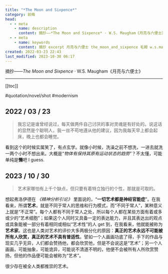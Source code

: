 ```yaml
---
title: "*The Moon and Sixpence*"
category: 前脩
head:
  - - meta
    - name: description
      content: 摘抄——*The Moon and Sixpence* · W.S. Maugham《月亮与六便士》
  - - meta
    - name: keywords
      content: 摘抄 excerpt 月亮与六便士 the_moon_and_sixpence 毛姆 w.s.maugham
created: 2022-03-23 22:43
last_modified: 2023-10-30 06:17
---
```


摘抄——_The Moon and Sixpence_ · W.S. Maugham《月亮与六便士》

---

[[toc]]

#quotation/novel/shot #modernism

## 2022 / 03 / 23

> 我忘记是谁曾经说过，每天做两件自己讨厌的事对灵魂是有好处的。说这话的显然是个聪明人，我一丝不苟地遵从他的建议，因为我每天早上都会起床，晚上也都会睡觉。

看到这个的时候实属笑了，有点玄学。就像小时候，洗澡之前不想洗，一进去就洗一两个小时不想出来。大概是“_物体有保持其原有运动状态的趋势_”？不太懂，可能单纯是**懒**吧 I guess.

## 2023 / 10 / 30

> 艺术家哪怕有上千个缺点，但只要有着特立独行的个性，那就是可取的。

想起弗洛伊德在 _《精神分析引论》_ 里面说的，“**一切艺术都是神经官能症**”。在我看来，所谓**艺术**，就是不同于常人的思维和行为模式，而“不同于常人”，某种意义上就是“不正常”。每个人都有不同于常人之处，所以每个人都在某些方面有着或多或少的“艺术细胞”；如果这个人同时又具备一定的表达能力，并且其表达出的观点或具象能被一部分有着相同或相似“艺术性”的人 get 到，在我看来，他就能被称为**艺术家**。这也是人类对艺术的评价大多两极分化的原因：**真正的艺术永远不可能被所有人欣赏，真正的艺术不具有普适性**。譬如一个人画画功底了得，手下的作品与现实几乎无异，人们都会赞扬他，都会欣赏他，但是不会说这是“艺术”；另一个人画画，可能抽象，可能诡异，可能说不清道不明的，他便不会被所有人所欣赏赞扬，但他的作品便可能会被称为“艺术”。

很少存在被全人类都推崇的艺术。
